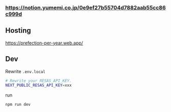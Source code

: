 ### https://notion.yumemi.co.jp/0e9ef27b55704d7882aab55cc86c999d

## Hosting
https://prefection-per-year.web.app/

## Dev
Rewrite `.env.local`
```sh
# Rewrite your RESAS_API_KEY.
NEXT_PUBLIC_RESAS_API_KEY=xxx
```

run
```sh
npm run dev
```
